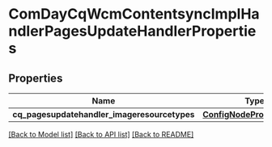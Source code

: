 # ComDayCqWcmContentsyncImplHandlerPagesUpdateHandlerProperties

## Properties
Name | Type | Description | Notes
------------ | ------------- | ------------- | -------------
**cq_pagesupdatehandler_imageresourcetypes** | [**ConfigNodePropertyArray**](ConfigNodePropertyArray.md) |  | [optional] 

[[Back to Model list]](../README.md#documentation-for-models) [[Back to API list]](../README.md#documentation-for-api-endpoints) [[Back to README]](../README.md)



